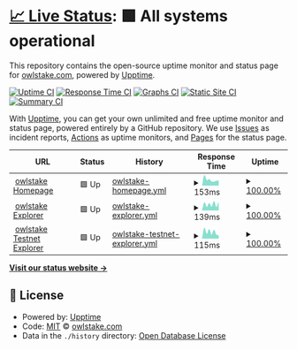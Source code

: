 # [📈 Live Status](https://status.owlstake.com): <!--live status--> **🟩 All systems operational**

This repository contains the open-source uptime monitor and status page for [owlstake.com](https://owlstake.com), powered by [Upptime](https://github.com/upptime/upptime).

[![Uptime CI](https://github.com/owlstake/uptime-status/workflows/Uptime%20CI/badge.svg)](https://github.com/owlstake/uptime-status/actions?query=workflow%3A%22Uptime+CI%22)
[![Response Time CI](https://github.com/owlstake/uptime-status/workflows/Response%20Time%20CI/badge.svg)](https://github.com/owlstake/uptime-status/actions?query=workflow%3A%22Response+Time+CI%22)
[![Graphs CI](https://github.com/owlstake/uptime-status/workflows/Graphs%20CI/badge.svg)](https://github.com/owlstake/uptime-status/actions?query=workflow%3A%22Graphs+CI%22)
[![Static Site CI](https://github.com/owlstake/uptime-status/workflows/Static%20Site%20CI/badge.svg)](https://github.com/owlstake/uptime-status/actions?query=workflow%3A%22Static+Site+CI%22)
[![Summary CI](https://github.com/owlstake/uptime-status/workflows/Summary%20CI/badge.svg)](https://github.com/owlstake/uptime-status/actions?query=workflow%3A%22Summary+CI%22)

With [Upptime](https://upptime.js.org), you can get your own unlimited and free uptime monitor and status page, powered entirely by a GitHub repository. We use [Issues](https://github.com/owlstake/uptime-status/issues) as incident reports, [Actions](https://github.com/owlstake/uptime-status/actions) as uptime monitors, and [Pages](https://status.owlstake.com) for the status page.

<!--start: status pages-->
<!-- This summary is generated by Upptime (https://github.com/upptime/upptime) -->
<!-- Do not edit this manually, your changes will be overwritten -->
<!-- prettier-ignore -->
| URL | Status | History | Response Time | Uptime |
| --- | ------ | ------- | ------------- | ------ |
| <img alt="" src="https://icons.duckduckgo.com/ip3/owlstake.com.ico" height="13"> [owlstake Homepage](https://owlstake.com) | 🟩 Up | [owlstake-homepage.yml](https://github.com/owlstake/uptime-status/commits/HEAD/history/owlstake-homepage.yml) | <details><summary><img alt="Response time graph" src="./graphs/owlstake-homepage/response-time-week.png" height="20"> 153ms</summary><br><a href="https://status.owlstake.com/history/owlstake-homepage"><img alt="Response time 136" src="https://img.shields.io/endpoint?url=https%3A%2F%2Fraw.githubusercontent.com%2Fowlstake%2Fuptime-status%2FHEAD%2Fapi%2Fowlstake-homepage%2Fresponse-time.json"></a><br><a href="https://status.owlstake.com/history/owlstake-homepage"><img alt="24-hour response time 137" src="https://img.shields.io/endpoint?url=https%3A%2F%2Fraw.githubusercontent.com%2Fowlstake%2Fuptime-status%2FHEAD%2Fapi%2Fowlstake-homepage%2Fresponse-time-day.json"></a><br><a href="https://status.owlstake.com/history/owlstake-homepage"><img alt="7-day response time 153" src="https://img.shields.io/endpoint?url=https%3A%2F%2Fraw.githubusercontent.com%2Fowlstake%2Fuptime-status%2FHEAD%2Fapi%2Fowlstake-homepage%2Fresponse-time-week.json"></a><br><a href="https://status.owlstake.com/history/owlstake-homepage"><img alt="30-day response time 141" src="https://img.shields.io/endpoint?url=https%3A%2F%2Fraw.githubusercontent.com%2Fowlstake%2Fuptime-status%2FHEAD%2Fapi%2Fowlstake-homepage%2Fresponse-time-month.json"></a><br><a href="https://status.owlstake.com/history/owlstake-homepage"><img alt="1-year response time 136" src="https://img.shields.io/endpoint?url=https%3A%2F%2Fraw.githubusercontent.com%2Fowlstake%2Fuptime-status%2FHEAD%2Fapi%2Fowlstake-homepage%2Fresponse-time-year.json"></a></details> | <details><summary><a href="https://status.owlstake.com/history/owlstake-homepage">100.00%</a></summary><a href="https://status.owlstake.com/history/owlstake-homepage"><img alt="All-time uptime 100.00%" src="https://img.shields.io/endpoint?url=https%3A%2F%2Fraw.githubusercontent.com%2Fowlstake%2Fuptime-status%2FHEAD%2Fapi%2Fowlstake-homepage%2Fuptime.json"></a><br><a href="https://status.owlstake.com/history/owlstake-homepage"><img alt="24-hour uptime 100.00%" src="https://img.shields.io/endpoint?url=https%3A%2F%2Fraw.githubusercontent.com%2Fowlstake%2Fuptime-status%2FHEAD%2Fapi%2Fowlstake-homepage%2Fuptime-day.json"></a><br><a href="https://status.owlstake.com/history/owlstake-homepage"><img alt="7-day uptime 100.00%" src="https://img.shields.io/endpoint?url=https%3A%2F%2Fraw.githubusercontent.com%2Fowlstake%2Fuptime-status%2FHEAD%2Fapi%2Fowlstake-homepage%2Fuptime-week.json"></a><br><a href="https://status.owlstake.com/history/owlstake-homepage"><img alt="30-day uptime 100.00%" src="https://img.shields.io/endpoint?url=https%3A%2F%2Fraw.githubusercontent.com%2Fowlstake%2Fuptime-status%2FHEAD%2Fapi%2Fowlstake-homepage%2Fuptime-month.json"></a><br><a href="https://status.owlstake.com/history/owlstake-homepage"><img alt="1-year uptime 100.00%" src="https://img.shields.io/endpoint?url=https%3A%2F%2Fraw.githubusercontent.com%2Fowlstake%2Fuptime-status%2FHEAD%2Fapi%2Fowlstake-homepage%2Fuptime-year.json"></a></details>
| <img alt="" src="https://icons.duckduckgo.com/ip3/explorer.owlstake.com.ico" height="13"> [owlstake Explorer](https://explorer.owlstake.com) | 🟩 Up | [owlstake-explorer.yml](https://github.com/owlstake/uptime-status/commits/HEAD/history/owlstake-explorer.yml) | <details><summary><img alt="Response time graph" src="./graphs/owlstake-explorer/response-time-week.png" height="20"> 139ms</summary><br><a href="https://status.owlstake.com/history/owlstake-explorer"><img alt="Response time 145" src="https://img.shields.io/endpoint?url=https%3A%2F%2Fraw.githubusercontent.com%2Fowlstake%2Fuptime-status%2FHEAD%2Fapi%2Fowlstake-explorer%2Fresponse-time.json"></a><br><a href="https://status.owlstake.com/history/owlstake-explorer"><img alt="24-hour response time 188" src="https://img.shields.io/endpoint?url=https%3A%2F%2Fraw.githubusercontent.com%2Fowlstake%2Fuptime-status%2FHEAD%2Fapi%2Fowlstake-explorer%2Fresponse-time-day.json"></a><br><a href="https://status.owlstake.com/history/owlstake-explorer"><img alt="7-day response time 139" src="https://img.shields.io/endpoint?url=https%3A%2F%2Fraw.githubusercontent.com%2Fowlstake%2Fuptime-status%2FHEAD%2Fapi%2Fowlstake-explorer%2Fresponse-time-week.json"></a><br><a href="https://status.owlstake.com/history/owlstake-explorer"><img alt="30-day response time 139" src="https://img.shields.io/endpoint?url=https%3A%2F%2Fraw.githubusercontent.com%2Fowlstake%2Fuptime-status%2FHEAD%2Fapi%2Fowlstake-explorer%2Fresponse-time-month.json"></a><br><a href="https://status.owlstake.com/history/owlstake-explorer"><img alt="1-year response time 145" src="https://img.shields.io/endpoint?url=https%3A%2F%2Fraw.githubusercontent.com%2Fowlstake%2Fuptime-status%2FHEAD%2Fapi%2Fowlstake-explorer%2Fresponse-time-year.json"></a></details> | <details><summary><a href="https://status.owlstake.com/history/owlstake-explorer">100.00%</a></summary><a href="https://status.owlstake.com/history/owlstake-explorer"><img alt="All-time uptime 100.00%" src="https://img.shields.io/endpoint?url=https%3A%2F%2Fraw.githubusercontent.com%2Fowlstake%2Fuptime-status%2FHEAD%2Fapi%2Fowlstake-explorer%2Fuptime.json"></a><br><a href="https://status.owlstake.com/history/owlstake-explorer"><img alt="24-hour uptime 100.00%" src="https://img.shields.io/endpoint?url=https%3A%2F%2Fraw.githubusercontent.com%2Fowlstake%2Fuptime-status%2FHEAD%2Fapi%2Fowlstake-explorer%2Fuptime-day.json"></a><br><a href="https://status.owlstake.com/history/owlstake-explorer"><img alt="7-day uptime 100.00%" src="https://img.shields.io/endpoint?url=https%3A%2F%2Fraw.githubusercontent.com%2Fowlstake%2Fuptime-status%2FHEAD%2Fapi%2Fowlstake-explorer%2Fuptime-week.json"></a><br><a href="https://status.owlstake.com/history/owlstake-explorer"><img alt="30-day uptime 100.00%" src="https://img.shields.io/endpoint?url=https%3A%2F%2Fraw.githubusercontent.com%2Fowlstake%2Fuptime-status%2FHEAD%2Fapi%2Fowlstake-explorer%2Fuptime-month.json"></a><br><a href="https://status.owlstake.com/history/owlstake-explorer"><img alt="1-year uptime 100.00%" src="https://img.shields.io/endpoint?url=https%3A%2F%2Fraw.githubusercontent.com%2Fowlstake%2Fuptime-status%2FHEAD%2Fapi%2Fowlstake-explorer%2Fuptime-year.json"></a></details>
| <img alt="" src="https://icons.duckduckgo.com/ip3/testnet.explorer.owlstake.com.ico" height="13"> [owlstake Testnet Explorer](https://testnet.explorer.owlstake.com) | 🟩 Up | [owlstake-testnet-explorer.yml](https://github.com/owlstake/uptime-status/commits/HEAD/history/owlstake-testnet-explorer.yml) | <details><summary><img alt="Response time graph" src="./graphs/owlstake-testnet-explorer/response-time-week.png" height="20"> 115ms</summary><br><a href="https://status.owlstake.com/history/owlstake-testnet-explorer"><img alt="Response time 154" src="https://img.shields.io/endpoint?url=https%3A%2F%2Fraw.githubusercontent.com%2Fowlstake%2Fuptime-status%2FHEAD%2Fapi%2Fowlstake-testnet-explorer%2Fresponse-time.json"></a><br><a href="https://status.owlstake.com/history/owlstake-testnet-explorer"><img alt="24-hour response time 61" src="https://img.shields.io/endpoint?url=https%3A%2F%2Fraw.githubusercontent.com%2Fowlstake%2Fuptime-status%2FHEAD%2Fapi%2Fowlstake-testnet-explorer%2Fresponse-time-day.json"></a><br><a href="https://status.owlstake.com/history/owlstake-testnet-explorer"><img alt="7-day response time 115" src="https://img.shields.io/endpoint?url=https%3A%2F%2Fraw.githubusercontent.com%2Fowlstake%2Fuptime-status%2FHEAD%2Fapi%2Fowlstake-testnet-explorer%2Fresponse-time-week.json"></a><br><a href="https://status.owlstake.com/history/owlstake-testnet-explorer"><img alt="30-day response time 140" src="https://img.shields.io/endpoint?url=https%3A%2F%2Fraw.githubusercontent.com%2Fowlstake%2Fuptime-status%2FHEAD%2Fapi%2Fowlstake-testnet-explorer%2Fresponse-time-month.json"></a><br><a href="https://status.owlstake.com/history/owlstake-testnet-explorer"><img alt="1-year response time 154" src="https://img.shields.io/endpoint?url=https%3A%2F%2Fraw.githubusercontent.com%2Fowlstake%2Fuptime-status%2FHEAD%2Fapi%2Fowlstake-testnet-explorer%2Fresponse-time-year.json"></a></details> | <details><summary><a href="https://status.owlstake.com/history/owlstake-testnet-explorer">100.00%</a></summary><a href="https://status.owlstake.com/history/owlstake-testnet-explorer"><img alt="All-time uptime 100.00%" src="https://img.shields.io/endpoint?url=https%3A%2F%2Fraw.githubusercontent.com%2Fowlstake%2Fuptime-status%2FHEAD%2Fapi%2Fowlstake-testnet-explorer%2Fuptime.json"></a><br><a href="https://status.owlstake.com/history/owlstake-testnet-explorer"><img alt="24-hour uptime 100.00%" src="https://img.shields.io/endpoint?url=https%3A%2F%2Fraw.githubusercontent.com%2Fowlstake%2Fuptime-status%2FHEAD%2Fapi%2Fowlstake-testnet-explorer%2Fuptime-day.json"></a><br><a href="https://status.owlstake.com/history/owlstake-testnet-explorer"><img alt="7-day uptime 100.00%" src="https://img.shields.io/endpoint?url=https%3A%2F%2Fraw.githubusercontent.com%2Fowlstake%2Fuptime-status%2FHEAD%2Fapi%2Fowlstake-testnet-explorer%2Fuptime-week.json"></a><br><a href="https://status.owlstake.com/history/owlstake-testnet-explorer"><img alt="30-day uptime 100.00%" src="https://img.shields.io/endpoint?url=https%3A%2F%2Fraw.githubusercontent.com%2Fowlstake%2Fuptime-status%2FHEAD%2Fapi%2Fowlstake-testnet-explorer%2Fuptime-month.json"></a><br><a href="https://status.owlstake.com/history/owlstake-testnet-explorer"><img alt="1-year uptime 100.00%" src="https://img.shields.io/endpoint?url=https%3A%2F%2Fraw.githubusercontent.com%2Fowlstake%2Fuptime-status%2FHEAD%2Fapi%2Fowlstake-testnet-explorer%2Fuptime-year.json"></a></details>

<!--end: status pages-->

[**Visit our status website →**](https://status.owlstake.com)

## 📄 License

- Powered by: [Upptime](https://github.com/upptime/upptime)
- Code: [MIT](./LICENSE) © [owlstake.com](https://owlstake.com)
- Data in the `./history` directory: [Open Database License](https://opendatacommons.org/licenses/odbl/1-0/)
